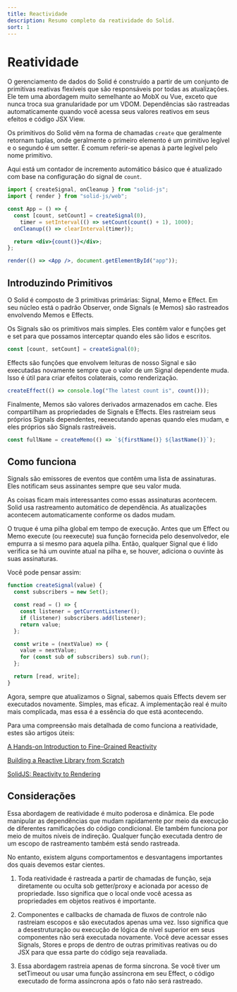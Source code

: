 ```yaml
---
title: Reactividade
description: Resumo completo da reatividade do Solid.
sort: 1
---
```


# Reatividade

O gerenciamento de dados do Solid é construído a partir de um conjunto de primitivas reativas flexíveis que são responsáveis por todas as atualizações. Ele tem uma abordagem muito semelhante ao MobX ou Vue, exceto que nunca troca sua granularidade por um VDOM. Dependências são rastreadas automaticamente quando você acessa seus valores reativos em seus efeitos e código JSX View.

Os primitivos do Solid vêm na forma de chamadas `create` que geralmente retornam tuplas, onde geralmente o primeiro elemento é um primitivo legível e o segundo é um setter. É comum referir-se apenas à parte legível pelo nome primitivo.

Aqui está um contador de incremento automático básico que é atualizado com base na configuração do signal de `count`.

```jsx
import { createSignal, onCleanup } from "solid-js";
import { render } from "solid-js/web";

const App = () => {
  const [count, setCount] = createSignal(0),
    timer = setInterval(() => setCount(count() + 1), 1000);
  onCleanup(() => clearInterval(timer));

  return <div>{count()}</div>;
};

render(() => <App />, document.getElementById("app"));
```

## Introduzindo Primitivos

O Solid é composto de 3 primitivas primárias: Signal, Memo e Effect. Em seu núcleo está o padrão Observer, onde Signals (e Memos) são rastreados envolvendo Memos e Effects.

Os Signals são os primitivos mais simples. Eles contêm valor e funções get e set para que possamos interceptar quando eles são lidos e escritos.

```js
const [count, setCount] = createSignal(0);
```

Effects são funções que envolvem leituras de nosso Signal e são executadas novamente sempre que o valor de um Signal dependente muda. Isso é útil para criar efeitos colaterais, como renderização.

```js
createEffect(() => console.log("The latest count is", count()));
```

Finalmente, Memos são valores derivados armazenados em cache. Eles compartilham as propriedades de Signals e Effects. Eles rastreiam seus próprios Signals dependentes, reexecutando apenas quando eles mudam, e eles próprios são Signals rastreáveis.

```js
const fullName = createMemo(() => `${firstName()} ${lastName()}`);
```

## Como funciona

Signals são emissores de eventos que contêm uma lista de assinaturas. Eles notificam seus assinantes sempre que seu valor muda.

As coisas ficam mais interessantes como essas assinaturas acontecem. Solid usa rastreamento automático de dependência. As atualizações acontecem automaticamente conforme os dados mudam.

O truque é uma pilha global em tempo de execução. Antes que um Effect ou Memo execute (ou reexecute) sua função fornecida pelo desenvolvedor, ele empurra a si mesmo para aquela pilha. Então, qualquer Signal que é lido verifica se há um ouvinte atual na pilha e, se houver, adiciona o ouvinte às suas assinaturas.

Você pode pensar assim:

```js
function createSignal(value) {
  const subscribers = new Set();

  const read = () => {
    const listener = getCurrentListener();
    if (listener) subscribers.add(listener);
    return value;
  };

  const write = (nextValue) => {
    value = nextValue;
    for (const sub of subscribers) sub.run();
  };

  return [read, write];
}
```

Agora, sempre que atualizamos o Signal, sabemos quais Effects devem ser executados novamente. Simples, mas eficaz. A implementação real é muito mais complicada, mas essa é a essência do que está acontecendo.

Para uma compreensão mais detalhada de como funciona a reatividade, estes são artigos úteis:

[A Hands-on Introduction to Fine-Grained Reactivity](https://dev.to/ryansolid/a-hands-on-introduction-to-fine-grained-reactivity-3ndf)

[Building a Reactive Library from Scratch](https://dev.to/ryansolid/building-a-reactive-library-from-scratch-1i0p)

[SolidJS: Reactivity to Rendering](https://indepth.dev/posts/1289/solidjs-reactivity-to-rendering)

## Considerações

Essa abordagem de reatividade é muito poderosa e dinâmica. Ele pode manipular as dependências que mudam rapidamente por meio da execução de diferentes ramificações do código condicional. Ele também funciona por meio de muitos níveis de indireção. Qualquer função executada dentro de um escopo de rastreamento também está sendo rastreada.

No entanto, existem alguns comportamentos e desvantagens importantes dos quais devemos estar cientes.

1. Toda reatividade é rastreada a partir de chamadas de função, seja diretamente ou oculta sob getter/proxy e acionada por acesso de propriedade. Isso significa que o local onde você acessa as propriedades em objetos reativos é importante.

2. Componentes e callbacks de chamada de fluxos de controle não rastreiam escopos e são executados apenas uma vez. Isso significa que a desestruturação ou execução de lógica de nível superior em seus componentes não será executada novamente. Você deve acessar esses Signals, Stores e props de dentro de outras primitivas reativas ou do JSX para que essa parte do código seja reavaliada.

3. Essa abordagem rastreia apenas de forma síncrona. Se você tiver um setTimeout ou usar uma função assíncrona em seu Effect, o código executado de forma assíncrona após o fato não será rastreado.
